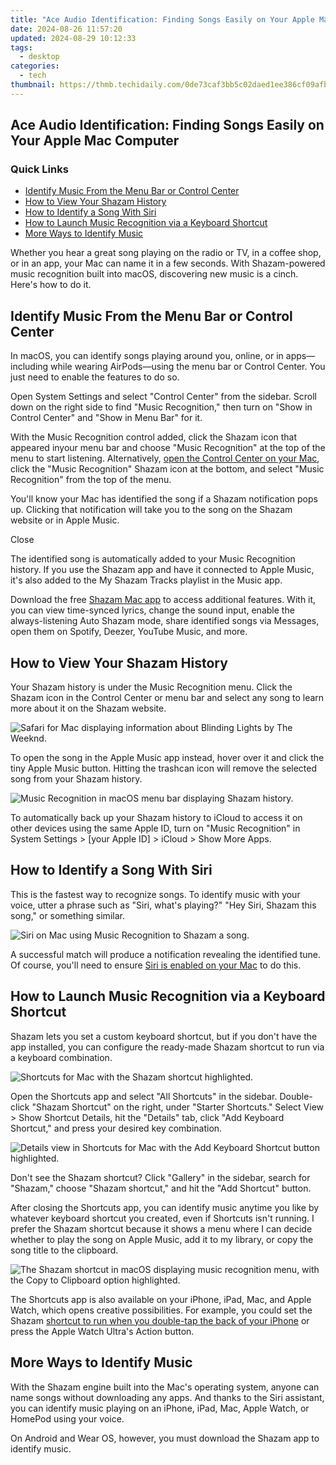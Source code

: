 ```yaml
---
title: "Ace Audio Identification: Finding Songs Easily on Your Apple Mac Computer"
date: 2024-08-26 11:57:20
updated: 2024-08-29 10:12:33
tags:
  - desktop
categories:
  - tech
thumbnail: https://thmb.techidaily.com/0de73caf3bb5c02daed1ee386cf09afb53bbd23f4ce1afea7cdc9e81385d2297.jpg
---
```


## Ace Audio Identification: Finding Songs Easily on Your Apple Mac Computer

### Quick Links

* [Identify Music From the Menu Bar or Control Center](https://video-capture.techidaily.com/updated-arsenal-of-classics-top-7-precision-games-for-2024/)
* [How to View Your Shazam History](https://tiktok-clips.techidaily.com/master-the-art-of-snaps-15-pro-tips/)
* [How to Identify a Song With Siri](https://twitter-videos.techidaily.com/tweetpic-puller-extract-visuals-from-twitter-feed/)
* [How to Launch Music Recognition via a Keyboard Shortcut](https://sim-unlock.techidaily.com/sim-unlock-honor-x9a-phones-without-code-2-ways-to-remove-android-sim-lock-by-drfone-android/)
* [More Ways to Identify Music](https://article-knowledge.techidaily.com/2024-approved-exclusive-list-top-20-open-source-pubg-slideshows/)

 Whether you hear a great song playing on the radio or TV, in a coffee shop, or in an app, your Mac can name it in a few seconds. With Shazam-powered music recognition built into macOS, discovering new music is a cinch. Here's how to do it.

##  Identify Music From the Menu Bar or Control Center

 In macOS, you can identify songs playing around you, online, or in apps—including while wearing AirPods—using the menu bar or Control Center. You just need to enable the features to do so.

 Open System Settings and select "Control Center" from the sidebar. Scroll down on the right side to find "Music Recognition," then turn on "Show in Control Center" and "Show in Menu Bar" for it.

 With the Music Recognition control added, click the Shazam icon that appeared inyour menu bar and choose "Music Recognition" at the top of the menu to start listening. Alternatively, [open the Control Center on your Mac](https://fix-guide.techidaily.com/how-to-fix-the-soft-bricked-xiaomi-redmi-a2-drfone-by-drfone-fix-android-problems-fix-android-problems/), click the "Music Recognition" Shazam icon at the bottom, and select "Music Recognition" from the top of the menu.

 You'll know your Mac has identified the song if a Shazam notification pops up. Clicking that notification will take you to the song on the Shazam website or in Apple Music.

Close 

 The identified song is automatically added to your Music Recognition history. If you use the Shazam app and have it connected to Apple Music, it's also added to the My Shazam Tracks playlist in the Music app.

 Download the free [Shazam Mac app](https://apps.apple.com/app/id897118787) to access additional features. With it, you can view time-synced lyrics, change the sound input, enable the always-listening Auto Shazam mode, share identified songs via Messages, open them on Spotify, Deezer, YouTube Music, and more.

##  How to View Your Shazam History

 Your Shazam history is under the Music Recognition menu. Click the Shazam icon in the Control Center or menu bar and select any song to learn more about it on the Shazam website.

![Safari for Mac displaying information about Blinding Lights by The Weeknd.](https://static1.howtogeekimages.com/wordpress/wp-content/uploads/2024/02/apple-macos-sonoma-14-4-safari-browser-shazam-website-song-information-blinding-lights-by-the-weeknd.png) 

 To open the song in the Apple Music app instead, hover over it and click the tiny Apple Music button. Hitting the trashcan icon will remove the selected song from your Shazam history.

![Music Recognition in macOS menu bar displaying Shazam history.](https://static1.howtogeekimages.com/wordpress/wp-content/uploads/2024/02/apple-macos-sonoma-14-4-menu-bar-music-recognition-history-apple-music-trashcan-icons-highlighted.png) 

 To automatically back up your Shazam history to iCloud to access it on other devices using the same Apple ID, turn on "Music Recognition" in System Settings > \[your Apple ID\] > iCloud > Show More Apps.

##  How to Identify a Song With Siri

 This is the fastest way to recognize songs. To identify music with your voice, utter a phrase such as "Siri, what's playing?" "Hey Siri, Shazam this song," or something similar.

![Siri on Mac using Music Recognition to Shazam a song.](https://static1.howtogeekimages.com/wordpress/wp-content/uploads/2024/02/apple-macos-sinoma-14-4-siri-assistant-music-recognition-shazam-song-results.png) 

 A successful match will produce a notification revealing the identified tune. Of course, you'll need to ensure [Siri is enabled on your Mac](https://ai-topics.techidaily.com/new-what-are-ai-tools-for-2024/) to do this.

##  How to Launch Music Recognition via a Keyboard Shortcut

 Shazam lets you set a custom keyboard shortcut, but if you don't have the app installed, you can configure the ready-made Shazam shortcut to run via a keyboard combination.

![Shortcuts for Mac with the  Shazam shortcut highlighted.](https://static1.howtogeekimages.com/wordpress/wp-content/uploads/2024/02/apple-macos-sonoma-14-4-shortcuts-app-shazam-shortcut-highlighted.png) 

 Open the Shortcuts app and select "All Shortcuts" in the sidebar. Double-click "Shazam Shortcut" on the right, under "Starter Shortcuts." Select View > Show Shortcut Details, hit the "Details" tab, click "Add Keyboard Shortcut," and press your desired key combination.

![Details view in Shortcuts for Mac with the Add Keyboard Shortcut button highlighted.](https://static1.howtogeekimages.com/wordpress/wp-content/uploads/2024/02/apple-macos-sonoma-14-4-shortcuts-app-shazam-add-keyboard-shortcut.png) 

 Don't see the Shazam shortcut? Click "Gallery" in the sidebar, search for "Shazam," choose "Shazam shortcut," and hit the "Add Shortcut" button.

 After closing the Shortcuts app, you can identify music anytime you like by whatever keyboard shortcut you created, even if Shortcuts isn't running. I prefer the Shazam shortcut because it shows a menu where I can decide whether to play the song on Apple Music, add it to my library, or copy the song title to the clipboard.

![The Shazam shortcut in macOS displaying music recognition menu, with the Copy to Clipboard option highlighted.](https://static1.howtogeekimages.com/wordpress/wp-content/uploads/2024/02/apple-macos-sonoma-14-4-shazam-shortcut-results-menu-options.png) 

 The Shortcuts app is also available on your iPhone, iPad, Mac, and Apple Watch, which opens creative possibilities. For example, you could set the Shazam [shortcut to run when you double-tap the back of your iPhone](https://ai-live-streaming.techidaily.com/updated-in-2024-10-free-football-streaming-sites-to-bookmark/) or press the Apple Watch Ultra's Action button.

##  More Ways to Identify Music

 With the Shazam engine built into the Mac's operating system, anyone can name songs without downloading any apps. And thanks to the Siri assistant, you can identify music playing on an iPhone, iPad, Mac, Apple Watch, or HomePod using your voice.

 On Android and Wear OS, however, you must download the Shazam app to identify music.

<ins class="adsbygoogle"
     style="display:block"
     data-ad-format="autorelaxed"
     data-ad-client="ca-pub-7571918770474297"
     data-ad-slot="1223367746"></ins>



<ins class="adsbygoogle"
     style="display:block"
     data-ad-client="ca-pub-7571918770474297"
     data-ad-slot="8358498916"
     data-ad-format="auto"
     data-full-width-responsive="true"></ins>

